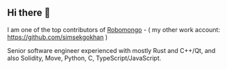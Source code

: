 ## Hi there 👋

I am one of the top contributors of [Robomongo](https://github.com/gsimsekfb/robomongo/graphs/contributors) - ( my other work account: https://github.com/simsekgokhan )

Senior software engineer experienced with mostly Rust and C++/Qt, and also Solidity, Move, Python, C, TypeScript/JavaScript.



<!--
**gsimsekfb/gsimsekfb** is a ✨ _special_ ✨ repository because its `README.md` (this file) appears on your GitHub profile.

Here are some ideas to get you started:

- 🔭 I’m currently working on ...
- 🌱 I’m currently learning ...
- 👯 I’m looking to collaborate on ...
- 🤔 I’m looking for help with ...
- 💬 Ask me about ...
- 📫 How to reach me: ...
- 😄 Pronouns: ...
- ⚡ Fun fact: ...
-->
